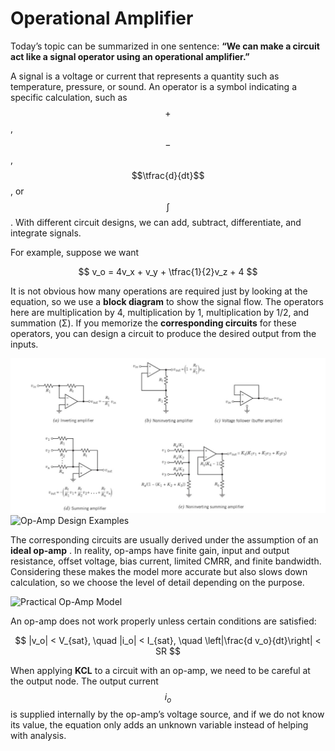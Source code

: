 # Operational Amplifier

Today’s topic can be summarized in one sentence: **“We can make a circuit act like a signal operator using an operational amplifier.”**

A signal is a voltage or current that represents a quantity such as temperature, pressure, or sound. An operator is a symbol indicating a specific calculation, such as $$+$$, $$−$$, $$\tfrac{d}{dt}$$, or $$\int$$. With different circuit designs, we can add, subtract, differentiate, and integrate signals.

For example, suppose we want

$$ v_o = 4v_x + v_y + \tfrac{1}{2}v_z + 4 $$

It is not obvious how many operations are required just by looking at the equation, so we use a **block diagram** to show the signal flow. The operators here are multiplication by 4, multiplication by 1, multiplication by 1/2, and summation (Σ). If you memorize the **corresponding circuits** for these operators, you can design a circuit to produce the desired output from the inputs.

<img src="../images/commonopamp1.jpg" alt="Op-Amp Classic Configurations" width="800"/>
<img src="../images/commonopamp2.jpg" alt="Op-Amp Design Examples" width="800"/>

The corresponding circuits are usually derived under the assumption of an **ideal op-amp**  . In reality, op-amps have finite gain, input and output resistance, offset voltage, bias current, limited CMRR, and finite bandwidth. Considering these makes the model more accurate but also slows down calculation, so we choose the level of detail depending on the purpose.

<img src="../images/practical_opamp_model.jpg" alt="Practical Op-Amp Model" width="800"/>

An op-amp does not work properly unless certain conditions are satisfied:

$$ |v_o| < V_{sat}, \quad |i_o| < I_{sat}, \quad \left|\frac{d v_o}{dt}\right| < SR $$

When applying **KCL** to a circuit with an op-amp, we need to be careful at the output node. The output current $$i_{o}$$ is supplied internally by the op-amp’s voltage source, and if we do not know its value, the equation only adds an unknown variable instead of helping with analysis.
